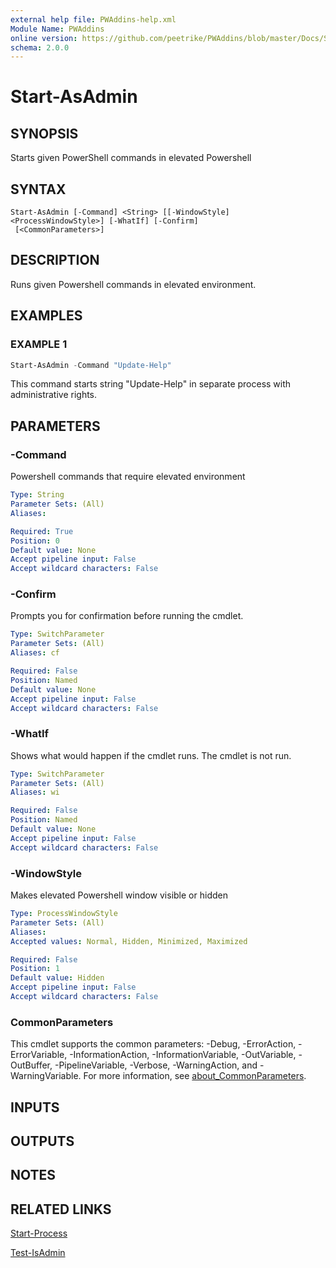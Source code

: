 ```yaml
---
external help file: PWAddins-help.xml
Module Name: PWAddins
online version: https://github.com/peetrike/PWAddins/blob/master/Docs/Start-AsAdmin.md
schema: 2.0.0
---
```


# Start-AsAdmin

## SYNOPSIS

Starts given PowerShell commands in elevated Powershell

## SYNTAX

```
Start-AsAdmin [-Command] <String> [[-WindowStyle] <ProcessWindowStyle>] [-WhatIf] [-Confirm]
 [<CommonParameters>]
```

## DESCRIPTION

Runs given Powershell commands in elevated environment.

## EXAMPLES

### EXAMPLE 1

```powershell
Start-AsAdmin -Command "Update-Help"
```

This command starts string "Update-Help" in separate process with administrative rights.

## PARAMETERS

### -Command

Powershell commands that require elevated environment

```yaml
Type: String
Parameter Sets: (All)
Aliases:

Required: True
Position: 0
Default value: None
Accept pipeline input: False
Accept wildcard characters: False
```

### -Confirm

Prompts you for confirmation before running the cmdlet.

```yaml
Type: SwitchParameter
Parameter Sets: (All)
Aliases: cf

Required: False
Position: Named
Default value: None
Accept pipeline input: False
Accept wildcard characters: False
```

### -WhatIf

Shows what would happen if the cmdlet runs. The cmdlet is not run.

```yaml
Type: SwitchParameter
Parameter Sets: (All)
Aliases: wi

Required: False
Position: Named
Default value: None
Accept pipeline input: False
Accept wildcard characters: False
```

### -WindowStyle

Makes elevated Powershell window visible or hidden

```yaml
Type: ProcessWindowStyle
Parameter Sets: (All)
Aliases:
Accepted values: Normal, Hidden, Minimized, Maximized

Required: False
Position: 1
Default value: Hidden
Accept pipeline input: False
Accept wildcard characters: False
```

### CommonParameters
This cmdlet supports the common parameters: -Debug, -ErrorAction, -ErrorVariable, -InformationAction, -InformationVariable, -OutVariable, -OutBuffer, -PipelineVariable, -Verbose, -WarningAction, and -WarningVariable. For more information, see [about_CommonParameters](http://go.microsoft.com/fwlink/?LinkID=113216).

## INPUTS

## OUTPUTS

## NOTES

## RELATED LINKS

[Start-Process](https://docs.microsoft.com/en-us/powershell/module/microsoft.powershell.management/start-process)

[Test-IsAdmin](Test-IsAdmin.md)
